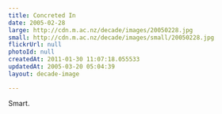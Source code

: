 ```yaml
---
title: Concreted In
date: 2005-02-28
large: http://cdn.m.ac.nz/decade/images/20050228.jpg
small: http://cdn.m.ac.nz/decade/images/small/20050228.jpg
flickrUrl: null
photoId: null
createdAt: 2011-01-30 11:07:18.055533
updatedAt: 2005-03-20 05:04:39
layout: decade-image

---
```

Smart.

